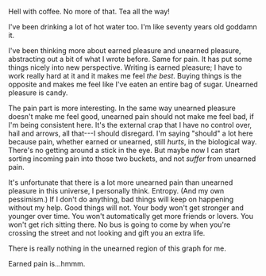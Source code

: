 Hell with coffee. No more of that. Tea all the way!

I've been drinking a lot of hot water too. I'm like seventy years old goddamn it.

I've been thinking more about earned pleasure and unearned pleasure, abstracting out a bit of what I wrote before. Same for pain. It has put some things nicely into new perspective. Writing is earned pleasure; I have to work really hard at it and it makes me feel *the best*. Buying things is the opposite and makes me feel like I've eaten an entire bag of sugar. Unearned pleasure is candy.

The pain part is more interesting. In the same way unearned pleasure doesn't make me feel good, unearned pain should not make me feel bad, if I'm being consistent here. It's the external crap that I have no control over, hail and arrows, all that---I should disregard. I'm saying "should" a lot here because pain, whether earned or unearned, still *hurts*, in the biological way. There's no getting around a stick in the eye. But maybe now I can start sorting incoming pain into those two buckets, and not *suffer* from unearned pain.

It's unfortunate that there is a lot more unearned pain than unearned pleasure in this universe, I personally think. Entropy. (And my own pessimism.) If I don't do anything, bad things will keep on happening without my help. Good things will not. Your body won't get stronger and younger over time. You won't automatically get more friends or lovers. You won't get rich sitting there. No bus is going to come by when you're crossing the street and not looking and gift  you an extra life. 

There is really nothing in the unearned region of this graph for me.

Earned pain is...hmmm.